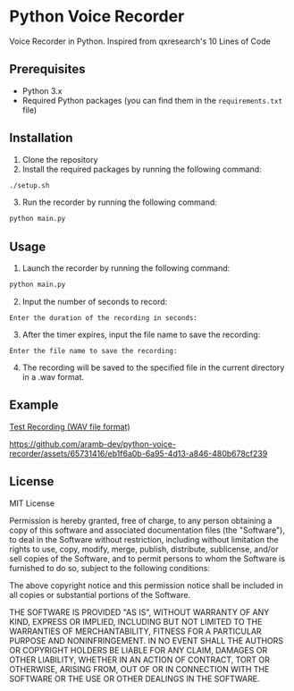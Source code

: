 # Python Voice Recorder

Voice Recorder in Python. Inspired from qxresearch's 10 Lines of Code

## Prerequisites

- Python 3.x
- Required Python packages (you can find them in the `requirements.txt` file)

## Installation

1. Clone the repository
2. Install the required packages by running the following command:
```bash
./setup.sh
```
3. Run the recorder by running the following command:
```bash
python main.py
```

## Usage
1. Launch the recorder by running the following command:
```bash
python main.py
```

2. Input the number of seconds to record:
```
Enter the duration of the recording in seconds:
```

3. After the timer expires, input the file name to save the recording:
```
Enter the file name to save the recording:
```

4. The recording will be saved to the specified file in the current directory in a .wav format.

## Example

[Test Recording (WAV file format)
](https://github.com/aramb-dev/python-voice-recorder/blob/main/test-recording.wav)

https://github.com/aramb-dev/python-voice-recorder/assets/65731416/eb1f6a0b-6a95-4d13-a846-480b678cf239

## License
<!-- Include the MIT License here -->
MIT License

Permission is hereby granted, free of charge, to any person obtaining a copy
of this software and associated documentation files (the "Software"), to deal
in the Software without restriction, including without limitation the rights
to use, copy, modify, merge, publish, distribute, sublicense, and/or sell
copies of the Software, and to permit persons to whom the Software is
furnished to do so, subject to the following conditions:

The above copyright notice and this permission notice shall be included in all
copies or substantial portions of the Software.

THE SOFTWARE IS PROVIDED "AS IS", WITHOUT WARRANTY OF ANY KIND, EXPRESS OR
IMPLIED, INCLUDING BUT NOT LIMITED TO THE WARRANTIES OF MERCHANTABILITY,
FITNESS FOR A PARTICULAR PURPOSE AND NONINFRINGEMENT. IN NO EVENT SHALL THE
AUTHORS OR COPYRIGHT HOLDERS BE LIABLE FOR ANY CLAIM, DAMAGES OR OTHER
LIABILITY, WHETHER IN AN ACTION OF CONTRACT, TORT OR OTHERWISE, ARISING FROM,
OUT OF OR IN CONNECTION WITH THE SOFTWARE OR THE USE OR OTHER DEALINGS IN THE
SOFTWARE.
<!-- Copyright (c) 2023 aramb-dev -->
